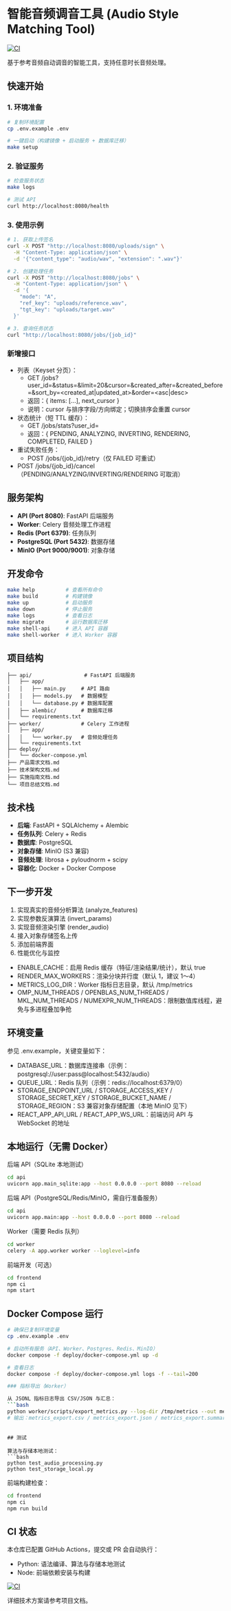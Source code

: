 # 智能音频调音工具 (Audio Style Matching Tool)

[![CI](https://github.com/pain-ing/intelligent-audio-tuning-tool/actions/workflows/ci.yml/badge.svg)](https://github.com/pain-ing/intelligent-audio-tuning-tool/actions/workflows/ci.yml)


基于参考音频自动调音的智能工具，支持任意时长音频处理。

## 快速开始

### 1. 环境准备
```bash
# 复制环境配置
cp .env.example .env

# 一键启动（构建镜像 + 启动服务 + 数据库迁移）
make setup
```

### 2. 验证服务
```bash
# 检查服务状态
make logs

# 测试 API
curl http://localhost:8080/health
```

### 3. 使用示例
```bash
# 1. 获取上传签名
curl -X POST "http://localhost:8080/uploads/sign" \
  -H "Content-Type: application/json" \
  -d '{"content_type": "audio/wav", "extension": ".wav"}'

# 2. 创建处理任务
curl -X POST "http://localhost:8080/jobs" \
  -H "Content-Type: application/json" \
  -d '{
    "mode": "A",
    "ref_key": "uploads/reference.wav",
    "tgt_key": "uploads/target.wav"
  }'

# 3. 查询任务状态
curl "http://localhost:8080/jobs/{job_id}"
```

### 新增接口

- 列表（Keyset 分页）：
  - GET /jobs?user_id=<uuid>&status=<STATUS>&limit=20&cursor=<cursor>&created_after=<ISO8601>&created_before=<ISO8601>&sort_by=<created_at|updated_at>&order=<asc|desc>
  - 返回：{ items: [...], next_cursor }
  - 说明：cursor 与排序字段/方向绑定；切换排序会重置 cursor
- 状态统计（短 TTL 缓存）：
  - GET /jobs/stats?user_id=<uuid>
  - 返回：{ PENDING, ANALYZING, INVERTING, RENDERING, COMPLETED, FAILED }
- 重试失败任务：
  - POST /jobs/{job_id}/retry（仅 FAILED 可重试）
- POST /jobs/{job_id}/cancel（PENDING/ANALYZING/INVERTING/RENDERING 可取消）



## 服务架构

- **API (Port 8080)**: FastAPI 后端服务
- **Worker**: Celery 音频处理工作进程
- **Redis (Port 6379)**: 任务队列
- **PostgreSQL (Port 5432)**: 数据存储
- **MinIO (Port 9000/9001)**: 对象存储

## 开发命令

```bash
make help          # 查看所有命令
make build         # 构建镜像
make up            # 启动服务
make down          # 停止服务
make logs          # 查看日志
make migrate       # 运行数据库迁移
make shell-api     # 进入 API 容器
make shell-worker  # 进入 Worker 容器
```

## 项目结构

```
├── api/                 # FastAPI 后端服务
│   ├── app/
│   │   ├── main.py     # API 路由
│   │   ├── models.py   # 数据模型
│   │   └── database.py # 数据库配置
│   ├── alembic/        # 数据库迁移
│   └── requirements.txt
├── worker/             # Celery 工作进程
│   ├── app/
│   │   └── worker.py   # 音频处理任务
│   └── requirements.txt
├── deploy/
│   └── docker-compose.yml
├── 产品需求文档.md
├── 技术架构文档.md
├── 实施指南文档.md
└── 项目总结文档.md
```

## 技术栈

- **后端**: FastAPI + SQLAlchemy + Alembic
- **任务队列**: Celery + Redis
- **数据库**: PostgreSQL
- **对象存储**: MinIO (S3 兼容)
- **音频处理**: librosa + pyloudnorm + scipy
- **容器化**: Docker + Docker Compose

## 下一步开发

1. 实现真实的音频分析算法 (analyze_features)
2. 实现参数反演算法 (invert_params)
3. 实现音频渲染引擎 (render_audio)
4. 接入对象存储签名上传
5. 添加前端界面
6. 性能优化与监控

- ENABLE_CACHE：启用 Redis 缓存（特征/渲染结果/统计），默认 true
- RENDER_MAX_WORKERS：渲染分块并行度（默认 1，建议 1～4）
- METRICS_LOG_DIR：Worker 指标日志目录，默认 /tmp/metrics
- OMP_NUM_THREADS / OPENBLAS_NUM_THREADS / MKL_NUM_THREADS / NUMEXPR_NUM_THREADS：限制数值库线程，避免与多进程叠加争抢


## 环境变量

参见 .env.example，关键变量如下：

- DATABASE_URL：数据库连接串（示例：postgresql://user:pass@localhost:5432/audio）
- QUEUE_URL：Redis 队列（示例：redis://localhost:6379/0）
- STORAGE_ENDPOINT_URL / STORAGE_ACCESS_KEY / STORAGE_SECRET_KEY / STORAGE_BUCKET_NAME / STORAGE_REGION：S3 兼容对象存储配置（本地 MinIO 见下）
- REACT_APP_API_URL / REACT_APP_WS_URL：前端访问 API 与 WebSocket 的地址

## 本地运行（无需 Docker）

后端 API（SQLite 本地测试）
```bash
cd api
uvicorn app.main_sqlite:app --host 0.0.0.0 --port 8080 --reload
```

后端 API（PostgreSQL/Redis/MinIO，需自行准备服务）
```bash
cd api
uvicorn app.main:app --host 0.0.0.0 --port 8080 --reload
```

Worker（需要 Redis 队列）
```bash
cd worker
celery -A app.worker worker --loglevel=info
```

前端开发（可选）
```bash
cd frontend
npm ci
npm start
```

## Docker Compose 运行

```bash
# 确保已复制环境变量
cp .env.example .env

# 启动所有服务（API、Worker、Postgres、Redis、MinIO）
docker compose -f deploy/docker-compose.yml up -d

# 查看日志
docker compose -f deploy/docker-compose.yml logs -f --tail=200

### 指标导出（Worker）

从 JSONL 指标日志导出 CSV/JSON 与汇总：
```bash
python worker/scripts/export_metrics.py --log-dir /tmp/metrics --out metrics_export
# 输出：metrics_export.csv / metrics_export.json / metrics_export.summary.json
```

```

## 测试

算法与存储本地测试：
```bash
python test_audio_processing.py
python test_storage_local.py
```

前端构建检查：
```bash
cd frontend
npm ci
npm run build
```

## CI 状态

本仓库已配置 GitHub Actions，提交或 PR 会自动执行：
- Python: 语法编译、算法与存储本地测试
- Node: 前端依赖安装与构建

[![CI](https://github.com/pain-ing/intelligent-audio-tuning-tool/actions/workflows/ci.yml/badge.svg)](https://github.com/pain-ing/intelligent-audio-tuning-tool/actions/workflows/ci.yml)


详细技术方案请参考项目文档。
